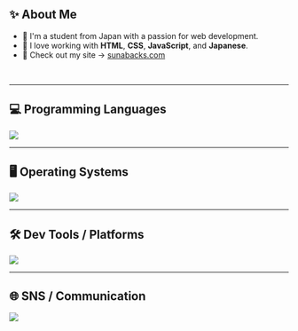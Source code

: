 ## ✨ About Me

- 👋 I'm a student from Japan with a passion for web development.  
- 💖 I love working with **HTML**, **CSS**, **JavaScript**, and **Japanese**.  
- 📝 Check out my site → [sunabacks.com](https://sunabacks.com/)

<br>

---

## 💻 Programming Languages

<img src="https://skillicons.dev/icons?i=html,css,js,php,py,arduino,bash" />

---

## 🖥 Operating Systems

<img src="https://skillicons.dev/icons?i=linux,ubuntu,debian,windows" />

---

## 🛠 Dev Tools / Platforms

<img src="https://skillicons.dev/icons?i=cloudflare,docker,firebase,vercel,vscode,github,gmail,wordpress" />

---

## 🌐 SNS / Communication

<img src="https://skillicons.dev/icons?i=discord,instagram,mastodon,misskey,fediverse" />
